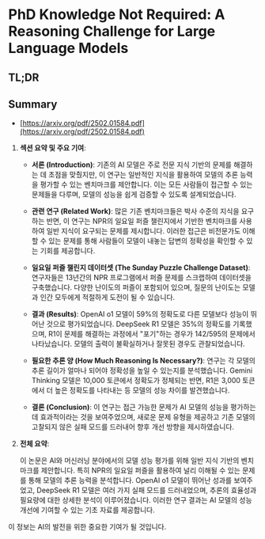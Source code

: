 # PhD Knowledge Not Required: A Reasoning Challenge for Large Language Models
## TL;DR
## Summary
- [https://arxiv.org/pdf/2502.01584.pdf](https://arxiv.org/pdf/2502.01584.pdf)

1. **섹션 요약 및 주요 기여**:

   - **서론 (Introduction)**: 기존의 AI 모델은 주로 전문 지식 기반의 문제를 해결하는 데 초점을 맞췄지만, 이 연구는 일반적인 지식을 활용하여 모델의 추론 능력을 평가할 수 있는 벤치마크를 제안합니다. 이는 모든 사람들이 접근할 수 있는 문제들을 다루며, 모델의 성능을 쉽게 검증할 수 있도록 설계되었습니다.

   - **관련 연구 (Related Work)**: 많은 기존 벤치마크들은 박사 수준의 지식을 요구하는 반면, 이 연구는 NPR의 일요일 퍼즐 챌린지에서 기반한 벤치마크를 사용하여 일반 지식이 요구되는 문제를 제시합니다. 이러한 접근은 비전문가도 이해할 수 있는 문제를 통해 사람들이 모델이 내놓는 답변의 정확성을 확인할 수 있는 기회를 제공합니다.

   - **일요일 퍼즐 챌린지 데이터셋 (The Sunday Puzzle Challenge Dataset)**: 연구자들은 13년간의 NPR 프로그램에서 퍼즐 문제를 스크랩하여 데이터셋을 구축했습니다. 다양한 난이도의 퍼즐이 포함되어 있으며, 질문의 난이도는 모델과 인간 모두에게 적절하게 도전이 될 수 있습니다.

   - **결과 (Results)**: OpenAI o1 모델이 59%의 정확도로 다른 모델보다 성능이 뛰어난 것으로 평가되었습니다. DeepSeek R1 모델은 35%의 정확도를 기록했으며, R1이 문제를 해결하는 과정에서 "포기"하는 경우가 142/595의 문제에서 나타났습니다. 모델의 출력이 불확실하거나 잘못된 경우도 관찰되었습니다.

   - **필요한 추론 양 (How Much Reasoning Is Necessary?)**: 연구는 각 모델의 추론 길이가 얼마나 되어야 정확성을 높일 수 있는지를 분석했습니다. Gemini Thinking 모델은 10,000 토큰에서 정확도가 정체되는 반면, R1은 3,000 토큰에서 더 높은 정확도를 나타내는 등 모델의 성능 차이를 발견했습니다.

   - **결론 (Conclusion)**: 이 연구는 접근 가능한 문제가 AI 모델의 성능을 평가하는 데 효과적이라는 것을 보여주었으며, 새로운 문제 유형을 제공하고 기존 모델의 고찰되지 않은 실패 모드를 드러내어 향후 개선 방향을 제시하였습니다.

2. **전체 요약**:

   이 논문은 AI와 머신러닝 분야에서의 모델 성능 평가를 위해 일반 지식 기반의 벤치마크를 제안합니다. 특히 NPR의 일요일 퍼즐을 활용하여 널리 이해될 수 있는 문제를 통해 모델의 추론 능력을 분석합니다. OpenAI o1 모델이 뛰어난 성과를 보여주었고, DeepSeek R1 모델은 여러 가지 실패 모드를 드러내었으며, 추론의 효율성과 필요량에 대한 상세한 분석이 이루어졌습니다. 이러한 연구 결과는 AI 모델의 성능 개선에 기여할 수 있는 기초 자료를 제공합니다. 

이 정보는 AI의 발전을 위한 중요한 기여가 될 것입니다.